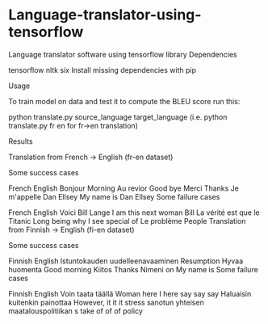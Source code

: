 # Language-translator-using-tensorflow
Language translator software using tensorflow library
Dependencies

tensorflow
nltk
six
Install missing dependencies with pip

Usage

To train model on data and test it to compute the BLEU score run this:

python translate.py source_language target_language (i.e. python translate.py fr en for fr->en translation)

Results

Translation from French -> English (fr-en dataset)

Some success cases

French	 		English
Bonjour			Morning
Au revior		Good bye
Merci			Thanks
Je m'appelle Dan Ellsey	My name is Dan Ellsey
Some failure cases

French				English
Voici Bill Lange		I am this next woman Bill
La vérité est que le Titanic	Long being why I see special of
Le problème			People
Translation from Finnish -> English (fi-en dataset)

Some success cases

Finnish					English
Istuntokauden uudelleenavaaminen	Resumption
Hyvaa huomenta				Good morning
Kiitos					Thanks
Nimeni on				My name is
Some failure cases

Finnish					English
Voin taata täällä			Woman here I here say say say
Haluaisin kuitenkin painottaa		However, it it it stress
sanotun yhteisen maatalouspolitiikan	s take of of of policy
